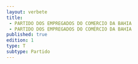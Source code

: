```yaml
---
layout: verbete
title:
 - PARTIDO DOS EMPREGADOS DO COMERCIO DA BAHIA
 - PARTIDO DOS EMPREGADOS DO COMÉRCIO DA BAHIA
published: true
edition: 1  
type: T
subtype: Partido
---
```


